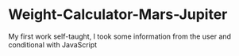 # Weight-Calculator-Mars-Jupiter
My first work self-taught, I took some information from the user and conditional with JavaScript

